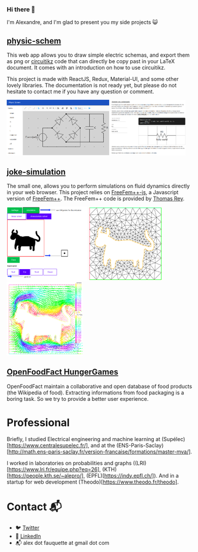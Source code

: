 ### Hi there 👋

I'm Alexandre, and I'm glad to present you my side projects :smiley_cat:

## [physic-schem](https://alexfauquette.github.io/physic-shem/)

This web app allows you to draw simple electric schemas, and export them as png or [circuitikz](https://github.com/circuitikz/circuitikz) code that can directly be copy past in your LaTeX document. It comes with an introduction on how to use circuitikz.

This project is made with ReactJS, Redux, Material-UI, and some other lovely libraries. The documentation is not ready yet, but please do not hesitate to contact me if you have any question or comment.

<p float="left">
  <img src="./img/physic-schem.png" height="150" />
  <img src="./img/tuto.png" height="150" /> 
</p>

## [joke-simulation](https://https://alexfauquette.github.io/joke-simulation/)

The small one, allows you to perform simulations on fluid dynamics directly in your web browser. This project relies on [FreeFem++-js](https://www.ljll.math.upmc.fr/lehyaric/ffjs/), a Javascript version of [FreeFem++](https://freefem.org/). The FreeFem++ code is provided by [Thomas Rey](https://thomasrey.wordpress.com/).

<div float="left">
  <img src="./img/joke_fluides.png" height="200" />
  <img src="./img/maillage.png" height="200" /> 
  <img src="./img/simulation.png" height="200" />
</div>

## [OpenFoodFact HungerGames](https://github.com/openfoodfacts/openfoodfacts-hungergames)

OpenFoodFact maintain a collaborative and open database of food products (the Wikipedia of food). Extracting informations from food packaging is a boring task. So we try to provide a better user experience.

# Professional

Briefly, I studied Electrical engineering and machine learning at (Supélec)[https://www.centralesupelec.fr/], and at the (ENS-Paris-Saclay)[http://math.ens-paris-saclay.fr/version-francaise/formations/master-mva/].

I worked in laboratories on probabilities and graphs ((LRI)[https://www.lri.fr/equipe.php?eq=26], (KTH)[https://people.kth.se/~alepro/], (EPFL)[https://indy.epfl.ch/]). And in a startup for web development (Theodo)[https://www.theodo.fr/theodo].

# Contact :mailbox_with_mail:

- :bird: [Twitter](https://twitter.com/AleFauquette)
- :necktie: [LinkedIn](https://www.linkedin.com/in/alexandre-fauquette/)
- :mailbox_with_mail: alex dot fauquette at gmail dot com

<!--
**alexfauquette/alexfauquette** is a ✨ _special_ ✨ repository because its `README.md` (this file) appears on your GitHub profile.

Here are some ideas to get you started:

- 🔭 I’m currently working on ...
- 🌱 I’m currently learning ...
- 👯 I’m looking to collaborate on ...
- 🤔 I’m looking for help with ...
- 💬 Ask me about ...
- 📫 How to reach me: ...
- 😄 Pronouns: ...
- ⚡ Fun fact: ...
  -->
